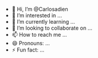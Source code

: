 - 👋 Hi, I’m @Carlosadien
- 👀 I’m interested in ...
- 🌱 I’m currently learning ...
- 💞️ I’m looking to collaborate on ...
- 📫 How to reach me ...
- 😄 Pronouns: ...
- ⚡ Fun fact: ...

<!---
Carlosadien/Carlosadien is a ✨ special ✨ repository because its `README.md` (this file) appears on your GitHub profile.
You can click the Preview link to take a look at your changes.
--->
